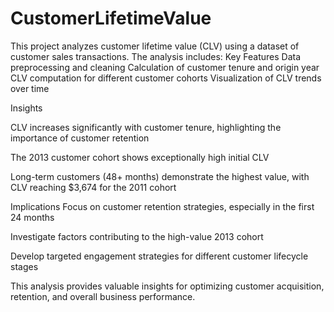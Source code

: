 # CustomerLifetimeValue
This project analyzes customer lifetime value (CLV) using a dataset of customer sales transactions. The analysis includes:
Key Features
Data preprocessing and cleaning
Calculation of customer tenure and origin year
CLV computation for different customer cohorts
Visualization of CLV trends over time

Insights

CLV increases significantly with customer tenure, highlighting the importance of customer retention

The 2013 customer cohort shows exceptionally high initial CLV

Long-term customers (48+ months) demonstrate the highest value, with CLV reaching $3,674 for the 2011 cohort

Implications
Focus on customer retention strategies, especially in the first 24 months

Investigate factors contributing to the high-value 2013 cohort

Develop targeted engagement strategies for different customer lifecycle stages

This analysis provides valuable insights for optimizing customer acquisition, retention, and overall business performance.
